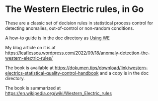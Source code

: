 # The Western Electric rules, in Go

These are a classic set of decision rules in statistical process control for detecting anomalies, out-of-control or non-random conditions.

A how-to guide is in the doc directory as [Using WE](./doc/UsingWE.md)

My blog article on it is at https://leaflessca.wordpress.com/2022/09/18/anomaly-detection-the-western-electric-rules/

The book is available at https://dokumen.tips/download/link/western-electrics-statistical-quality-control-handbook and a copy is in the doc directory.

The book is summarized at https://en.wikipedia.org/wiki/Western_Electric_rules